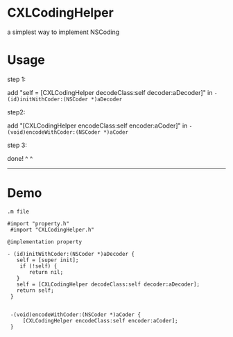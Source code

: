 # CXLCodingHelper
a simplest way to implement NSCoding 

# Usage

step 1:

add "self = [CXLCodingHelper decodeClass:self decoder:aDecoder]" in `- (id)initWithCoder:(NSCoder *)aDecoder`

step2:


add "[CXLCodingHelper encodeClass:self encoder:aCoder]" in `-(void)encodeWithCoder:(NSCoder *)aCoder`


step 3:

done! ^ ^


-------------



# Demo
`.m file`

``````````````````
#import "property.h"
 #import "CXLCodingHelper.h"

@implementation property

- (id)initWithCoder:(NSCoder *)aDecoder {
   self = [super init];
    if (!self) {
       return nil;
   }
   self = [CXLCodingHelper decodeClass:self decoder:aDecoder];
   return self; 
 }


 -(void)encodeWithCoder:(NSCoder *)aCoder {
     [CXLCodingHelper encodeClass:self encoder:aCoder]; 
 }
 ```````````````````
 